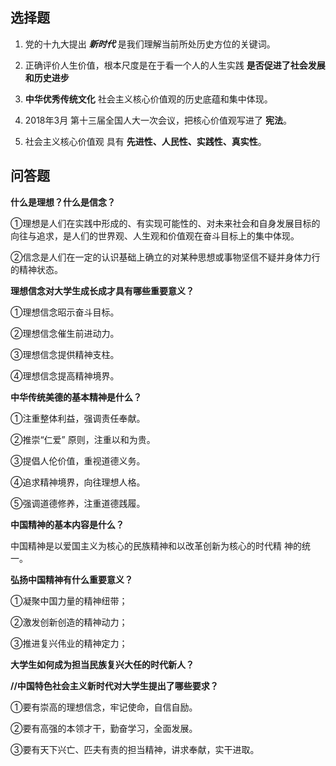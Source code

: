 ## 选择题

1. 党的十九大提出 ***新时代*** 是我们理解当前所处历史方位的关键词。
2. 正确评价人生价值，根本尺度是在于看一个人的人生实践 **是否促进了社会发展和历史进步**

3. **中华优秀传统文化** 社会主义核心价值观的历史底蕴和集中体现。

4. 2018年3月 第十三届全国人大一次会议，把核心价值观写进了 **宪法**。

5. 社会主义核心价值观 具有 **先进性、人民性、实践性、真实性**。




## 问答题

**什么是理想？什么是信念？**

①理想是人们在实践中形成的、有实现可能性的、对未来社会和自身发展目标的向往与追求，是人们的世界观、人生观和价值观在奋斗目标上的集中体现。

②信念是人们在一定的认识基础上确立的对某种思想或事物坚信不疑并身体力行的精神状态。

**理想信念对大学生成长成才具有哪些重要意义？**

①理想信念昭示奋斗目标。

②理想信念催生前进动力。

③理想信念提供精神支柱。

④理想信念提高精神境界。

**中华传统美德的基本精神是什么？** 

①注重整体利益，强调责任奉献。

②推崇“仁爱” 原则，注重以和为贵。

③提倡人伦价值，重视道德义务。

④追求精神境界，向往理想人格。

⑤强调道德修养，注重道德践履。

**中国精神的基本内容是什么？**

中国精神是以爱国主义为核心的民族精神和以改革创新为核心的时代精
神的统一。

**弘扬中国精神有什么重要意义？**

①凝聚中国力量的精神纽带；

②激发创新创造的精神动力；

③推进复兴伟业的精神定力；



**大学生如何成为担当民族复兴大任的时代新人？**

**//中国特色社会主义新时代对大学生提出了哪些要求？**

①要有崇高的理想信念，牢记使命，自信自励。

②要有高强的本领才干，勤奋学习，全面发展。

③要有天下兴亡、匹夫有责的担当精神，讲求奉献，实干进取。
